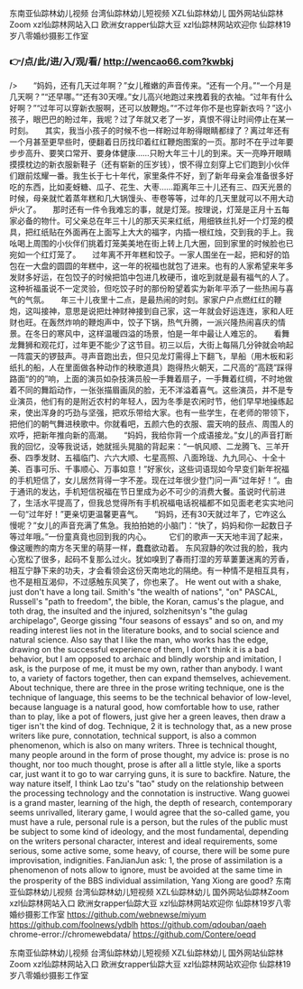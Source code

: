 
东南亚仙踪林幼儿视频 台湾仙踪林幼儿短视频 XZL仙踪林幼儿 国外网站仙踪林Zoom xzl仙踪林网站入口 欧洲女rapper仙踪大豆 xzl仙踪林网站欢迎你 仙踪林19岁八零婚纱摄影工作室 




### 👉/点/此/进/入/观/看/ http://wencao66.com?kwbkj




/>　　“妈妈，还有几天过年啊？”女儿稚嫩的声音传来。“还有一个月。”“一个月是几天啊？”“还早哪。”“还有30天哩。”女儿高兴地跑过来拽着我的衣袖。“过年有什么好啊？”“过年可以穿新衣服啊，还可以放鞭炮。”“不过年你不是也穿新衣吗？”这小孩子，眼巴巴的盼过年，我呢？过了年就又老了一岁，真恨不得让时间停止在某一时刻。　　其实，我当小孩子的时候不也一样盼过年盼得眼睛都绿了？离过年还有一个月甚至更早些时，便翻着日历找印着红红鞭炮图案的一页。那时不在乎过年要步步高升、要笑口常开、要身体健康……只盼大年三十儿的到来。天一亮睁开眼睛摸摸枕边的新衣服新鞋子（还有崭新的压岁钱），恨不得立刻穿上它们跑到小伙伴们跟前炫耀一番。我生长于七十年代，家里条件不好，到了新年母亲会准备很多好吃的东西，比如麦蚜糖、瓜子、花生、大枣……距离年三十儿还有三、四天光景的时候，母亲就忙着蒸年糕和几大锅馒头、枣卷等等，过年的几天里就可以不用大动炉火了。　　那时还有一件令我难忘的事，就是灯笼。按理说，灯笼是正月十五每家必备的物什。可父亲总在年三十儿的那天买来红纸，用细铁丝扎好一个灯笼的模具，把红纸贴在外面再在上面写上大大的福字，内插一根红烛，交到我的手上。我吆喝上周围的小伙伴们挑着灯笼美美地在街上转上几大圈，回到家里的时候脸也已宛如一个红灯笼了。　　过年离不开年糕和饺子。一家人围坐在一起，把和好的馅包在一大盘的圆圆的年糕中，这一年的祝福也就包了进来。也有的人家希望来年多发财多好运，在包饺子的时候把馅中包进几枚硬币，谁吃到就是最有福气的人了。这种祈福虽说不一定灵验，但吃饺子时的那份盼望着实为新年平添了一些热闹与喜气的气氛。　　年三十儿夜里十二点，是最热闹的时刻。家家户户点燃红红的鞭炮，这叫接神，意思是说把灶神财神接到自己家，这一年就会好运连连，家和人旺财也旺。在轰然炸响的鞭炮声中，饺子下锅，热气升腾，一派兴隆热闹喜庆的情景。在冬日的寒风中，这样温暖四溢的场景，怕是一年中最让人难忘的。　　看舞龙舞狮和观花灯，过年更不能少了这节目。初三以后，大街上每隔几分钟就会响起一阵震天的锣鼓声。寻声音跑出去，但只见龙灯需得上下翻飞，旱船（用木板和彩纸扎的船，人在里面做各种动作的秧歌道具）跑得热火朝天，二尺高的“高跷”踩得路面“的的”响，上面的演员如杂技演员般一手舞着扇子，一手舞着红绸，不时地做着不同的舞蹈动作，一张张描眉画凤的脸，无不洋溢着喜气。这些演员，并不是专业演员，他们有的是附近农村的年轻人，因为冬季是农闲时节，他们早早地操练起来，使出浑身的巧劲与坚强，把欢乐带给大家。也有一些学生，在老师的带领下，把他们的朝气舞进秧歌中。你就看吧，五颜六色的衣服、震天响的鼓点、周围人的欢呼，把新年推向新的高潮。　　“妈妈，我给你背一个成语接龙。”女儿的声音打断我的回忆，没等我说话，她就摇头晃脑的背起来：“一帆风顺、二龙腾飞、三羊开泰、四季发财、五福临门、六六大顺、七星高照、八面玲珑、九九同心、十全十美、百事可乐、千事顺心、万事如意！”好家伙，这些词语现如今早变们新年祝福的手机短信了，女儿居然背得一字不差。现在过年很少登门问一声“过年好！”。由于通讯的发达，手机短信祝福在节日里成为必不可少的消费大餐。虽说时代前进了，生活水平提高了，但我总觉得所有手机祝福电话祝福都不如见面老老实实地问一句“过年好！”更亲切更温馨更喜气。　　“妈妈，还有30天就过年了，它咋这么慢呢？”女儿的声音充满了焦急。我拍拍她的小脑门：“快了，妈妈和你一起数日子等过年哦。”一份童真竟也回到我的内心。
　　它们的歌声一天天地丰润了起来，像这暖煦的南方冬天里的萌芽一样，蠢蠢欲动着。
东风寂静的吹过我的脸，我内心宽松了很多，起码不复那么过火。犹如嗅到了春雨打湿的芳草萋萋迷离的芳香，相互宁静下来的功夫，才会看领会这份天南地北的隔绝。有一种情不是相互具有，也不是相互渴仰，不过感触东风笑了，你也来了。
He went out with a shake, just don't have a long tail.
Smith's "the wealth of nations", "on" PASCAL, Russell's "path to freedom", the bible, the Koran, camus's the plague, and toth drag, the insulted and the injured, solzhenitsyn's "the gulag archipelago", George gissing "four seasons of essays" and so on, and my reading interest lies not in the literature books, and to social science and natural science.
Also say that I like the man, who works has the edge, drawing on the successful experience of them, I don't think it is a bad behavior, but I am opposed to archaic and blindly worship and imitation, I ask, is the purpose of me, it must be my own, rather than anybody.
I want to, a variety of factors together, then can expand themselves, achievement.
About technique, there are three in the prose writing technique, one is the technique of language, this seems to be the technical behavior of low-level, because language is a natural good, how comfortable how to use, rather than to play, like a pot of flowers, just give her a green leaves, then draw a tiger isn't the kind of dog.
Technique, 2 it is technology that, as a new prose writers like pure, connotation, technical support, is also a common phenomenon, which is also on many writers.
Three is technical thought, many people around in the form of prose thought, my advice is: prose is no thought, nor too much thought, prose is after all a little style, like a sports car, just want it to go to war carrying guns, it is sure to backfire.
Nature, the way nature itself, I think Lao tzu's "tao" study on the relationship between the processing technology and the connotation is instructive.
Wang guowei is a grand master, learning of the high, the depth of research, contemporary seems unrivalled, literary game, I would agree that the so-called game, you must have a rule, personal rule is a person, but the rules of the public must be subject to some kind of ideology, and the most fundamental, depending on the writers personal character, interest and ideal requirements, some serious, some active some, some heavy, of course, there will be some pure improvisation, indignities.
FanJianJun ask: 1, the prose of assimilation is a phenomenon of nots allow to ignore, must be avoided at the same time in the prosperity of the BBS individual assimilation, Yang Xiong are good?
东南亚仙踪林幼儿视频 台湾仙踪林幼儿短视频 XZL仙踪林幼儿 国外网站仙踪林Zoom xzl仙踪林网站入口 欧洲女rapper仙踪大豆 xzl仙踪林网站欢迎你 仙踪林19岁八零婚纱摄影工作室  https://github.com/webnewse/miyum
https://github.com/foolnews/ydblh
https://github.com/qdouban/qaeh
chrome-error://chromewebdata/
https://github.com/Contere/oeqd





东南亚仙踪林幼儿视频 台湾仙踪林幼儿短视频 XZL仙踪林幼儿 国外网站仙踪林Zoom xzl仙踪林网站入口 欧洲女rapper仙踪大豆 xzl仙踪林网站欢迎你 仙踪林19岁八零婚纱摄影工作室 
